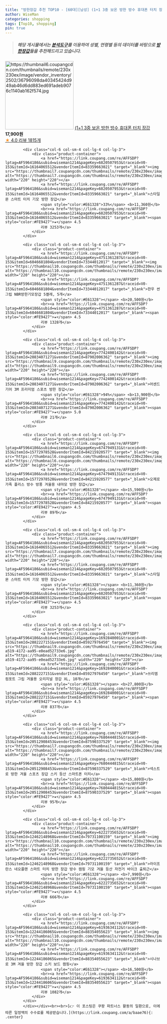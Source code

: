 ```yaml
---
title: "방한장갑 추천 TOP10 - [60대][남성] (1+1 3중 보온 방한 방수 휴대폰 터치 장갑"
author: WiseMan
categories: shopping
tags: [Top10, shopping]
pin: true
---
```


> ##### 해당 게시물에서는 [**분석도구**](https://itemscout.io/)를 이용하여 **성별**, **연령별** 등의 데이터를 바탕으로 [**방한장갑**](https://link.coupang.com/a/baae76)들을 추천해드리고 있습니다.
<div class="container"><div class="row">
            <div class="col-6 col-sm-4 col-lg-4 col-lg-3">
                <div class="product-container">
                    <a href="https://link.coupang.com/re/AFFSDP?lptag=AF5964186&subid=wiseman1214&pageKey=6197070251&traceid=V0-153&itemId=12271890024&vendorItemId=79540604554" target="_blank"><img src="https://thumbnail6.coupangcdn.com/thumbnails/remote/230x230ex/image/vendor_inventory/2502/36796098da40345424d949ab46d6dd883ed691adeb9076c1140ab162f574.jpg" alt="https://thumbnail6.coupangcdn.com/thumbnails/remote/230x230ex/image/vendor_inventory/2502/36796098da40345424d949ab46d6dd883ed691adeb9076c1140ab162f574.jpg" width="220" height="220"></a>
                    <a href="https://link.coupang.com/re/AFFSDP?lptag=AF5964186&subid=wiseman1214&pageKey=6197070251&traceid=V0-153&itemId=12271890024&vendorItemId=79540604554" target="_blank">(1+1 3중 보온 방한 방수 휴대폰 터치 장갑</a>
                    <span style="color:#E61328"></span> <b>17,900원</b>
                    <br><a href="https://link.coupang.com/re/AFFSDP?lptag=AF5964186&subid=wiseman1214&pageKey=6197070251&traceid=V0-153&itemId=12271890024&vendorItemId=79540604554" target="_blank"><span style="color:#FE9427">★</span> 4.0
                    리뷰 1815개</a>
                </div>
            </div>
            
            <div class="col-6 col-sm-4 col-lg-4 col-lg-3">
                <div class="product-container">
                    <a href="https://link.coupang.com/re/AFFSDP?lptag=AF5964186&subid=wiseman1214&pageKey=6820507953&traceid=V0-153&itemId=16164065512&vendorItemId=83359663021" target="_blank"><img src="https://thumbnail7.coupangcdn.com/thumbnails/remote/230x230ex/image/vendor_inventory/eb6c/f6d729cdc647649ce7030b2efca96d5a7f0fbf9d9a3bb149c8d712e162a7.jpg" alt="https://thumbnail7.coupangcdn.com/thumbnails/remote/230x230ex/image/vendor_inventory/eb6c/f6d729cdc647649ce7030b2efca96d5a7f0fbf9d9a3bb149c8d712e162a7.jpg" width="220" height="220"></a>
                    <a href="https://link.coupang.com/re/AFFSDP?lptag=AF5964186&subid=wiseman1214&pageKey=6820507953&traceid=V0-153&itemId=16164065512&vendorItemId=83359663021" target="_blank">스타일몬 스마트 터치 기모 방한 장갑</a>
                    <span style="color:#E61328">33%</span> <b>11,360원</b>
                    <br><a href="https://link.coupang.com/re/AFFSDP?lptag=AF5964186&subid=wiseman1214&pageKey=6820507953&traceid=V0-153&itemId=16164065512&vendorItemId=83359663021" target="_blank"><span style="color:#FE9427">★</span> 4.5
                    리뷰 3253개</a>
                </div>
            </div>
            
            <div class="col-6 col-sm-4 col-lg-4 col-lg-3">
                <div class="product-container">
                    <a href="https://link.coupang.com/re/AFFSDP?lptag=AF5964186&subid=wiseman1214&pageKey=4751361287&traceid=V0-153&itemId=6046681804&vendorItemId=73344012017" target="_blank"><img src="https://thumbnail10.coupangcdn.com/thumbnails/remote/230x230ex/image/vendor_inventory/1f09/73b4304a73b72ca9f33e8f8db4111ba1d8bd39600e3fe70e6db9b33fabd5.jpg" alt="https://thumbnail10.coupangcdn.com/thumbnails/remote/230x230ex/image/vendor_inventory/1f09/73b4304a73b72ca9f33e8f8db4111ba1d8bd39600e3fe70e6db9b33fabd5.jpg" width="220" height="220"></a>
                    <a href="https://link.coupang.com/re/AFFSDP?lptag=AF5964186&subid=wiseman1214&pageKey=4751361287&traceid=V0-153&itemId=6046681804&vendorItemId=73344012017" target="_blank">한우 썬그립 NBR방한기모장갑 5켤레, 5개</a>
                    <span style="color:#E61328"></span> <b>20,500원</b>
                    <br><a href="https://link.coupang.com/re/AFFSDP?lptag=AF5964186&subid=wiseman1214&pageKey=4751361287&traceid=V0-153&itemId=6046681804&vendorItemId=73344012017" target="_blank"><span style="color:#FE9427">★</span> 4.5
                    리뷰 1328개</a>
                </div>
            </div>
            
            <div class="col-6 col-sm-4 col-lg-4 col-lg-3">
                <div class="product-container">
                    <a href="https://link.coupang.com/re/AFFSDP?lptag=AF5964186&subid=wiseman1214&pageKey=7742400142&traceid=V0-153&itemId=20834071271&vendorItemId=87902006362" target="_blank"><img src="https://thumbnail9.coupangcdn.com/thumbnails/remote/230x230ex/image/vendor_inventory/b6b2/d1082a84dedf9dedfafd703ee08c7422cb7bc550eb623dbefa62113999c9.png" alt="https://thumbnail9.coupangcdn.com/thumbnails/remote/230x230ex/image/vendor_inventory/b6b2/d1082a84dedf9dedfafd703ee08c7422cb7bc550eb623dbefa62113999c9.png" width="220" height="220"></a>
                    <a href="https://link.coupang.com/re/AFFSDP?lptag=AF5964186&subid=wiseman1214&pageKey=7742400142&traceid=V0-153&itemId=20834071271&vendorItemId=87902006362" target="_blank">어센드기어 3M 프리미엄 스포츠 방한 장갑</a>
                    <span style="color:#E61328">94%</span> <b>13,900원</b>
                    <br><a href="https://link.coupang.com/re/AFFSDP?lptag=AF5964186&subid=wiseman1214&pageKey=7742400142&traceid=V0-153&itemId=20834071271&vendorItemId=87902006362" target="_blank"><span style="color:#FE9427">★</span> 5.0
                    리뷰 21개</a>
                </div>
            </div>
            
            <div class="col-6 col-sm-4 col-lg-4 col-lg-3">
                <div class="product-container">
                    <a href="https://link.coupang.com/re/AFFSDP?lptag=AF5964186&subid=wiseman1214&pageKey=6747949131&traceid=V0-153&itemId=15772978528&vendorItemId=84215920577" target="_blank"><img src="https://thumbnail6.coupangcdn.com/thumbnails/remote/230x230ex/image/vendor_inventory/9a04/664c216ca4fff6738187fd78b7536bf53af01e2275d889ac429c1d93c5c0.jpg" alt="https://thumbnail6.coupangcdn.com/thumbnails/remote/230x230ex/image/vendor_inventory/9a04/664c216ca4fff6738187fd78b7536bf53af01e2275d889ac429c1d93c5c0.jpg" width="220" height="220"></a>
                    <a href="https://link.coupang.com/re/AFFSDP?lptag=AF5964186&subid=wiseman1214&pageKey=6747949131&traceid=V0-153&itemId=15772978528&vendorItemId=84215920577" target="_blank">오제로 가죽 플리스 방수 방풍 겨울용 내마모 방한 장갑</a>
                    <span style="color:#E61328"></span> <b>15,590원</b>
                    <br><a href="https://link.coupang.com/re/AFFSDP?lptag=AF5964186&subid=wiseman1214&pageKey=6747949131&traceid=V0-153&itemId=15772978528&vendorItemId=84215920577" target="_blank"><span style="color:#FE9427">★</span> 4.5
                    리뷰 89개</a>
                </div>
            </div>
            
            <div class="col-6 col-sm-4 col-lg-4 col-lg-3">
                <div class="product-container">
                    <a href="https://link.coupang.com/re/AFFSDP?lptag=AF5964186&subid=wiseman1214&pageKey=6820507953&traceid=V0-153&itemId=16164065512&vendorItemId=83359663021" target="_blank"><img src="https://thumbnail7.coupangcdn.com/thumbnails/remote/230x230ex/image/vendor_inventory/eb6c/f6d729cdc647649ce7030b2efca96d5a7f0fbf9d9a3bb149c8d712e162a7.jpg" alt="https://thumbnail7.coupangcdn.com/thumbnails/remote/230x230ex/image/vendor_inventory/eb6c/f6d729cdc647649ce7030b2efca96d5a7f0fbf9d9a3bb149c8d712e162a7.jpg" width="220" height="220"></a>
                    <a href="https://link.coupang.com/re/AFFSDP?lptag=AF5964186&subid=wiseman1214&pageKey=6820507953&traceid=V0-153&itemId=16164065512&vendorItemId=83359663021" target="_blank">스타일몬 스마트 터치 기모 방한 장갑</a>
                    <span style="color:#E61328"></span> <b>11,360원</b>
                    <br><a href="https://link.coupang.com/re/AFFSDP?lptag=AF5964186&subid=wiseman1214&pageKey=6820507953&traceid=V0-153&itemId=16164065512&vendorItemId=83359663021" target="_blank"><span style="color:#FE9427">★</span> 4.5
                    리뷰 3253개</a>
                </div>
            </div>
            
            <div class="col-6 col-sm-4 col-lg-4 col-lg-3">
                <div class="product-container">
                    <a href="https://link.coupang.com/re/AFFSDP?lptag=AF5964186&subid=wiseman1214&pageKey=1692840001&traceid=V0-153&itemId=2882227151&vendorItemId=85927976450" target="_blank"><img src="https://thumbnail9.coupangcdn.com/thumbnails/remote/230x230ex/image/retail/images/2023/05/10/16/5/b1fa882e-a519-4172-aa95-e0ead52733e6.jpg" alt="https://thumbnail9.coupangcdn.com/thumbnails/remote/230x230ex/image/retail/images/2023/05/10/16/5/b1fa882e-a519-4172-aa95-e0ead52733e6.jpg" width="220" height="220"></a>
                    <a href="https://link.coupang.com/re/AFFSDP?lptag=AF5964186&subid=wiseman1214&pageKey=1692840001&traceid=V0-153&itemId=2882227151&vendorItemId=85927976450" target="_blank">쓰리엠 컴포트 그립 겨울용 오리지널 장갑 XL, 10개</a>
                    <span style="color:#E61328"></span> <b>27,800원</b>
                    <br><a href="https://link.coupang.com/re/AFFSDP?lptag=AF5964186&subid=wiseman1214&pageKey=1692840001&traceid=V0-153&itemId=2882227151&vendorItemId=85927976450" target="_blank"><span style="color:#FE9427">★</span> 4.5
                    리뷰 837개</a>
                </div>
            </div>
            
            <div class="col-6 col-sm-4 col-lg-4 col-lg-3">
                <div class="product-container">
                    <a href="https://link.coupang.com/re/AFFSDP?lptag=AF5964186&subid=wiseman1214&pageKey=7680444815&traceid=V0-153&itemId=20512908453&vendorItemId=87590337529" target="_blank"><img src="https://thumbnail7.coupangcdn.com/thumbnails/remote/230x230ex/image/vendor_inventory/1dbb/5e27e50e3dc1b326ed6e5512c4df295e8ea36efbbdc0914982d22bd5fc78.jpg" alt="https://thumbnail7.coupangcdn.com/thumbnails/remote/230x230ex/image/vendor_inventory/1dbb/5e27e50e3dc1b326ed6e5512c4df295e8ea36efbbdc0914982d22bd5fc78.jpg" width="220" height="220"></a>
                    <a href="https://link.coupang.com/re/AFFSDP?lptag=AF5964186&subid=wiseman1214&pageKey=7680444815&traceid=V0-153&itemId=20512908453&vendorItemId=87590337529" target="_blank">넥스트로 방한 겨울 스포츠 장갑 스키 등산 스마트폰 터치</a>
                    <span style="color:#E61328"></span> <b>15,800원</b>
                    <br><a href="https://link.coupang.com/re/AFFSDP?lptag=AF5964186&subid=wiseman1214&pageKey=7680444815&traceid=V0-153&itemId=20512908453&vendorItemId=87590337529" target="_blank"><span style="color:#FE9427">★</span> 4.5
                    리뷰 95개</a>
                </div>
            </div>
            
            <div class="col-6 col-sm-4 col-lg-4 col-lg-3">
                <div class="product-container">
                    <a href="https://link.coupang.com/re/AFFSDP?lptag=AF5964186&subid=wiseman1214&pageKey=6222735652&traceid=V0-153&itemId=12462148968&vendorItemId=79731100159" target="_blank"><img src="https://thumbnail10.coupangcdn.com/thumbnails/remote/230x230ex/image/vendor_inventory/9241/41fed041e2ae97b91eb81bfb0f71a0e9045b07dc9e47205e5cdf5f439e31.jpg" alt="https://thumbnail10.coupangcdn.com/thumbnails/remote/230x230ex/image/vendor_inventory/9241/41fed041e2ae97b91eb81bfb0f71a0e9045b07dc9e47205e5cdf5f439e31.jpg" width="220" height="220"></a>
                    <a href="https://link.coupang.com/re/AFFSDP?lptag=AF5964186&subid=wiseman1214&pageKey=6222735652&traceid=V0-153&itemId=12462148968&vendorItemId=79731100159" target="_blank">라이프란스 네오플랜 스마트 터치 방한 장갑 방수 캠핑 기모 겨울 등산 자전거 바이크 출퇴근</a>
                    <span style="color:#E61328"></span> <b>7,990원</b>
                    <br><a href="https://link.coupang.com/re/AFFSDP?lptag=AF5964186&subid=wiseman1214&pageKey=6222735652&traceid=V0-153&itemId=12462148968&vendorItemId=79731100159" target="_blank"><span style="color:#FE9427">★</span> 4.5
                    리뷰 666개</a>
                </div>
            </div>
            
            <div class="col-6 col-sm-4 col-lg-4 col-lg-3">
                <div class="product-container">
                    <a href="https://link.coupang.com/re/AFFSDP?lptag=AF5964186&subid=wiseman1214&pageKey=6193634112&traceid=V0-153&itemId=12244186065&vendorItemId=88354055623" target="_blank"><img src="https://thumbnail10.coupangcdn.com/thumbnails/remote/230x230ex/image/vendor_inventory/ae53/7192d7792fc9c32b96d14e1ee773c5a900b19db6bd70c0fc758ae4164104.png" alt="https://thumbnail10.coupangcdn.com/thumbnails/remote/230x230ex/image/vendor_inventory/ae53/7192d7792fc9c32b96d14e1ee773c5a900b19db6bd70c0fc758ae4164104.png" width="220" height="220"></a>
                    <a href="https://link.coupang.com/re/AFFSDP?lptag=AF5964186&subid=wiseman1214&pageKey=6193634112&traceid=V0-153&itemId=12244186065&vendorItemId=88354055623" target="_blank">시나브로 3M 겨울 방한 장갑 스키 보드 캠핑</a>
                    <span style="color:#E61328"></span> <b>16,500원</b>
                    <br><a href="https://link.coupang.com/re/AFFSDP?lptag=AF5964186&subid=wiseman1214&pageKey=6193634112&traceid=V0-153&itemId=12244186065&vendorItemId=88354055623" target="_blank"><span style="color:#FE9427">★</span> 4.5
                    리뷰 1082개</a>
                </div>
            </div>
            </div></div><br><br>[👉 이 포스팅은 쿠팡 파트너스 활동의 일환으로, 이에 따른 일정액의 수수료를 제공받습니다.](https://link.coupang.com/a/baae76){: .center}